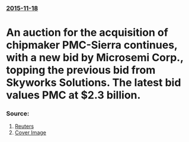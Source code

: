 ### [2015-11-18](/news/2015/11/18/index.md)

# An auction for the acquisition of chipmaker PMC-Sierra continues, with a new bid by Microsemi Corp., topping the previous bid from Skyworks Solutions. The latest bid values PMC at $2.3 billion. 




### Source:

1. [Reuters](http://www.reuters.com/article/2015/11/18/us-pmc-sierra-us-m-a-microsemi-idUSKCN0T71NT20151118#BFqJWdeDFAqHjG1W.97)
1. [Cover Image](http://s4.reutersmedia.net/resources_v2/images/rcom-default.png)
